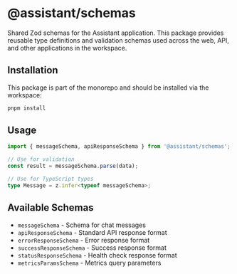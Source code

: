 # @assistant/schemas

Shared Zod schemas for the Assistant application. This package provides reusable type definitions and validation schemas used across the web, API, and other applications in the workspace.

## Installation

This package is part of the monorepo and should be installed via the workspace:

```bash
pnpm install
```

## Usage

```typescript
import { messageSchema, apiResponseSchema } from '@assistant/schemas';

// Use for validation
const result = messageSchema.parse(data);

// Use for TypeScript types
type Message = z.infer<typeof messageSchema>;
```

## Available Schemas

- `messageSchema` - Schema for chat messages
- `apiResponseSchema` - Standard API response format
- `errorResponseSchema` - Error response format
- `successResponseSchema` - Success response format
- `statusResponseSchema` - Health check response format
- `metricsParamsSchema` - Metrics query parameters
